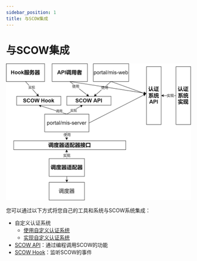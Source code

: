 ```yaml
---
sidebar_position: 1
title: 与SCOW集成
---
```


# 与SCOW集成

![集成](./integration.png)

您可以通过以下方式将您自己的工具和系统与SCOW系统集成：

- 自定义认证系统
  - [使用自定义认证系统](./auth/use.md)
  - [实现自定义认证系统](./auth/impl.md)
- [SCOW API](./scow-api-hook/api.md)：通过编程调用SCOW的功能
- [SCOW Hook](./scow-api-hook/hook.md)：监听SCOW的事件